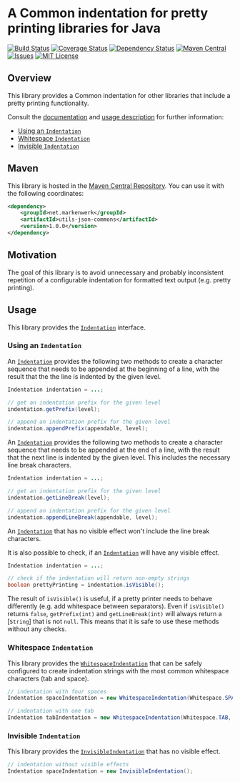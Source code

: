 # A Common indentation for pretty printing libraries for Java

[![Build Status](https://travis-ci.org/markenwerk/java-utils-text-indentation.svg?branch=master)](https://travis-ci.org/markenwerk/java-utils-text-indentation)
[![Coverage Status](https://coveralls.io/repos/github/markenwerk/java-utils-text-indentation/badge.svg?branch=master)](https://coveralls.io/github/markenwerk/java-utils-text-indentation?branch=master)
[![Dependency Status](https://www.versioneye.com/user/projects/57100ec5fcd19a0039f16fa4/badge.svg)](https://www.versioneye.com/user/projects/57100ec5fcd19a0039f16fa4)
[![Maven Central](https://maven-badges.herokuapp.com/maven-central/net.markenwerk/utils-text-indentation/badge.svg)](https://maven-badges.herokuapp.com/maven-central/net.markenwerk/utils-text-indentation)
[![Issues](https://img.shields.io/github/issues/markenwerk/java-utils-text-indentation.svg)](https://github.com/markenwerk/java-utils-text-indentation/issues)
[![MIT License](https://img.shields.io/badge/license-MIT-brightgreen.svg)](https://github.com/markenwerk/java-utils-text-indentation/blob/master/LICENSE)

## Overview

This library provides a Common indentation for other libraries that include a pretty printing functionality.

Consult the [documentation](http://markenwerk.github.io/java-utils-text-indentation/javadoc/index.html) and [usage description](#usage) for further information:

- [Using an `Indentation`](#using-an-indentation)
- [Whitespace `Indentation`](#whitespace-indentation)
- [Invisible `Indentation`](#invisible-indentation)

## Maven

This library is hosted in the [Maven Central Repository](https://maven-badges.herokuapp.com/maven-central/net.markenwerk/utils-text-indentation). You can use it with the following coordinates:

```xml
<dependency>
	<groupId>net.markenwerk</groupId>
	<artifactId>utils-json-commons</artifactId>
	<version>1.0.0</version>
</dependency>
```

## Motivation

The goal of this library is to avoid unnecessary and probably inconsistent repetition of a configurable indentation for formatted text output (e.g. pretty printing).
 
## Usage

This library provides the [`Indentation`][Indentation] interface.

### Using an `Indentation`

An [`Indentation`][Indentation] provides the following two methods to create a character sequence that  needs to be appended at the beginning of a line, with the result that the the line is indented by the given level.

```java
Indentation indentation = ...;

// get an indentation prefix for the given level
indentation.getPrefix(level);

// append an indentation prefix for the given level
indentation.appendPrefix(appendable, level);
```

An [`Indentation`][Indentation] provides the following two methods to create a character sequence that needs to be appended at the end of a line, with the result that the next line is indented by the given level. This includes the necessary line break characters.

```java
Indentation indentation = ...;

// get an indentation prefix for the given level
indentation.getLineBreak(level);

// append an indentation prefix for the given level
indentation.appendLineBreak(appendable, level);
```

An [`Indentation`][Indentation] that has no visible effect won't include the line break characters.

It is also possible to check, if an [`Indentation`][Indentation] will have any visible effect.

```java
Indentation indentation = ...;

// check if the indentation will return non-empty strings 
boolean prettyPrinting = indentation.isVisible();
```

The result of `isVisible()` is useful, if a pretty printer needs to behave differently (e.g. add whitespace between separators). Even if `isVisible()` returns `false`, `getPrefix(int)` and `getLineBreak(int)` will always return a [`String`] that is not `null`. This means that it is safe to use these methods without any checks. 

### Whitespace `Indentation`

This library provides the [`WhitespaceIndentation`][WhitespaceIndentation] that can be safely configured to create indentation strings with the most common whitespace characters (tab and space).

```java
// indentation with four spaces
Indentation spaceIndentation = new WhitespaceIndentation(Whitespace.SPACE, 4);

// indentation with one tab
Indentation tabIndentation = new WhitespaceIndentation(Whitespace.TAB, 1);
```

### Invisible `Indentation`

This library provides the [`InvisibleIndentation`][InvisibleIndentation] that has no visible effect.

```java
// indentation without visible effects
Indentation spaceIndentation = new InvisibleIndentation();
```

[Indentation]:  http://markenwerk.github.io/java-utils-text-indentation/index.html?net/markenwerk/utils/text/indentation/Indentation.html
[InvisibleIndentation]:  http://markenwerk.github.io/java-utils-text-indentation/index.html?net/markenwerk/utils/text/indentation/InvisibleIndentation.html
[WhitespaceIndentation]:  http://markenwerk.github.io/java-utils-text-indentation/index.html?net/markenwerk/utils/text/indentation/WhitespaceIndentation.html


[String]: http://docs.oracle.com/javase/8/docs/api/index.html?java/lang/String.html

